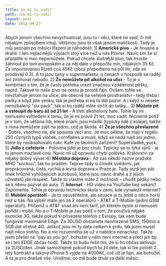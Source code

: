 ```yaml
---
title: Co mi tu vadí?
path: /co-mi-tu-vadi/
layout: post
date: 2012-09-27
---
```


Abych jenom všechno nevychvaloval, jsou tu i věci, které mi vadí, či mě nějakým způsobem iritují. Většinou jsou to však jenom maličkosti. Tady je můj seznam po měsíci (řazení je náhodné): 1) **Americké pivo** \- Je hnusné a drahé. I ten nejlacinější výplach stojí více než u nás Pilsner. Navíc tím že si připlatíte si moc nepomůžete. Pokud chcete slušnější pivo, tak musíte šáhnout po tom evropském a za něj dáte v přepočtu min. nějakých 35 Kč. Za importovanou Plzeň cca 45Kč (obojí přepočteno na půl litr, zde se prodávají 0.3). A to jsou ceny v supermarketu, o cenách v hospodě se raději ani zmiňovat nebudu. 2) **Že nemůžete pít alkohol na ulici** \- To je v kombinaci s tím, že je často potřeba urazit značnou vzdálenost pěšky, naprd. Takové to naše pivo na cestu je prostě fajn. Ovšem tohle se nevztahuje jenom na ulice, ale obecně na veřejné prostranství - tedy třeba i parky a když jste venku, tak je potřeba si na to dát pozor. A i když si nesete nerozbalený "six pack", tak si ho raději máte strčit do tašky... 3) **Můžete pít a vstoupit do baru až od 21 let** \- A třetí alkoholový hate. Tohle by mi nemuselo vzhledem k tomu, že je mi právě 21 let, moc vadit. Nicméně potíž je v tom, že většina lidí, které znám, jsou mladší (typicky lidé z koleje), takže s nima nemůžete zajít na jedno, což je škoda. 4) **Že je všechno přeslazené** \- Dobře, všechno ne, ale spousta věcí ano. Je moc pěkné, že mají v regálu 250 různých typů vloček, cornflakes a musli, když se nedá najít ani jedno, které by neobsahovalo cukr. Kafe ze školních zařízení? Supersladké, yuck. 5) **Jídlo z cafeterie** \- Polovina jídel je bez chuti. Typicky se to týká sýrů - je to jenom mazlavé cosi. Navíc mi už opravdu chybí polévka. Království za nějaký dobrý vývar. 6) **Městská doprava** \- Až zas někdo nazve pražské MHD "sockou", tak ho praštím. Teprve tady si člověk uvědomí, jak propracovaná, čistá, rychlá a levná doprava v Praze je. Tady jezdí jen pár linek hrůzně vyhlížejících autobusů, které jsou navíc drahé a z jejich uživatelů jde respekt. Takže tu vlastně máte 2 možnosti - chodit pěšky nebo se k němu pozvat do auta. 7) **Internet** \- HD video na YouTube bez sekání? Zapomeňte. Tohle je opravdu technická škola v zemi, kde vynalezli internet? 8) **Mobilní operátoři** \- Je to neuvěřitelné, ale situace je tu ještě o něco horší než u nás. Na výběr máte jen ze 2 operátorů - AT&T a T-Mobile (jediní GSM operátoři). Přičemž u AT&T snad ani není tarif, při kterém byste si nemuseli pořídit i mobil. No a u T-Mobile je zas potíž v tom, že používá nějaké exotické 3G, takže pokud si přivezete telefon z Evropy, tak vám bude fungovat maximálně Edge. Za 30USD dostanete neomezené SMS, 150min a 5GB dat včetně 4G. Jelikož jsou mi ty data celkem k prdu, tak jsem musel najít něco jiného. No a nic rozumného se už v nabídce nenachází. Takže jsem přešel na "pay as you go", bohužel v něm není internet a přeci jen by se i ten EDGE občas hodil. Takže to budu řešit tím, že si ho občas aktivuju za 2USD/den. Jinak samozřejmě pokud bych tu žil déle, tak si lze pořídit 2 letý kontrakt a takový iPhone 5 vyjde na 4000Kč, což už je fajn, ale bohužel. A to je pro dnešek vše. Uvidíme, co mě bude štvát za další měsíc.
